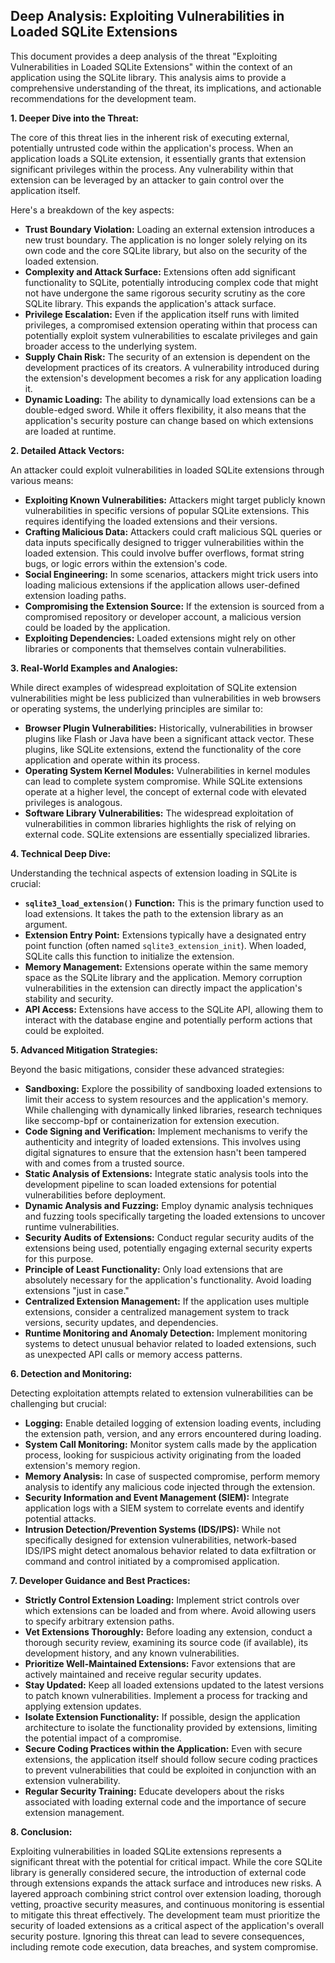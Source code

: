 ## Deep Analysis: Exploiting Vulnerabilities in Loaded SQLite Extensions

This document provides a deep analysis of the threat "Exploiting Vulnerabilities in Loaded SQLite Extensions" within the context of an application using the SQLite library. This analysis aims to provide a comprehensive understanding of the threat, its implications, and actionable recommendations for the development team.

**1. Deeper Dive into the Threat:**

The core of this threat lies in the inherent risk of executing external, potentially untrusted code within the application's process. When an application loads a SQLite extension, it essentially grants that extension significant privileges within the process. Any vulnerability within that extension can be leveraged by an attacker to gain control over the application itself.

Here's a breakdown of the key aspects:

* **Trust Boundary Violation:** Loading an external extension introduces a new trust boundary. The application is no longer solely relying on its own code and the core SQLite library, but also on the security of the loaded extension.
* **Complexity and Attack Surface:** Extensions often add significant functionality to SQLite, potentially introducing complex code that might not have undergone the same rigorous security scrutiny as the core SQLite library. This expands the application's attack surface.
* **Privilege Escalation:**  Even if the application itself runs with limited privileges, a compromised extension operating within that process can potentially exploit system vulnerabilities to escalate privileges and gain broader access to the underlying system.
* **Supply Chain Risk:** The security of an extension is dependent on the development practices of its creators. A vulnerability introduced during the extension's development becomes a risk for any application loading it.
* **Dynamic Loading:** The ability to dynamically load extensions can be a double-edged sword. While it offers flexibility, it also means that the application's security posture can change based on which extensions are loaded at runtime.

**2. Detailed Attack Vectors:**

An attacker could exploit vulnerabilities in loaded SQLite extensions through various means:

* **Exploiting Known Vulnerabilities:** Attackers might target publicly known vulnerabilities in specific versions of popular SQLite extensions. This requires identifying the loaded extensions and their versions.
* **Crafting Malicious Data:**  Attackers could craft malicious SQL queries or data inputs specifically designed to trigger vulnerabilities within the loaded extension. This could involve buffer overflows, format string bugs, or logic errors within the extension's code.
* **Social Engineering:** In some scenarios, attackers might trick users into loading malicious extensions if the application allows user-defined extension loading paths.
* **Compromising the Extension Source:** If the extension is sourced from a compromised repository or developer account, a malicious version could be loaded by the application.
* **Exploiting Dependencies:**  Loaded extensions might rely on other libraries or components that themselves contain vulnerabilities.

**3. Real-World Examples and Analogies:**

While direct examples of widespread exploitation of SQLite extension vulnerabilities might be less publicized than vulnerabilities in web browsers or operating systems, the underlying principles are similar to:

* **Browser Plugin Vulnerabilities:**  Historically, vulnerabilities in browser plugins like Flash or Java have been a significant attack vector. These plugins, like SQLite extensions, extend the functionality of the core application and operate within its process.
* **Operating System Kernel Modules:**  Vulnerabilities in kernel modules can lead to complete system compromise. While SQLite extensions operate at a higher level, the concept of external code with elevated privileges is analogous.
* **Software Library Vulnerabilities:**  The widespread exploitation of vulnerabilities in common libraries highlights the risk of relying on external code. SQLite extensions are essentially specialized libraries.

**4. Technical Deep Dive:**

Understanding the technical aspects of extension loading in SQLite is crucial:

* **`sqlite3_load_extension()` Function:** This is the primary function used to load extensions. It takes the path to the extension library as an argument.
* **Extension Entry Point:**  Extensions typically have a designated entry point function (often named `sqlite3_extension_init`). When loaded, SQLite calls this function to initialize the extension.
* **Memory Management:**  Extensions operate within the same memory space as the SQLite library and the application. Memory corruption vulnerabilities in the extension can directly impact the application's stability and security.
* **API Access:**  Extensions have access to the SQLite API, allowing them to interact with the database engine and potentially perform actions that could be exploited.

**5. Advanced Mitigation Strategies:**

Beyond the basic mitigations, consider these advanced strategies:

* **Sandboxing:** Explore the possibility of sandboxing loaded extensions to limit their access to system resources and the application's memory. While challenging with dynamically linked libraries, research techniques like seccomp-bpf or containerization for extension execution.
* **Code Signing and Verification:** Implement mechanisms to verify the authenticity and integrity of loaded extensions. This involves using digital signatures to ensure that the extension hasn't been tampered with and comes from a trusted source.
* **Static Analysis of Extensions:** Integrate static analysis tools into the development pipeline to scan loaded extensions for potential vulnerabilities before deployment.
* **Dynamic Analysis and Fuzzing:**  Employ dynamic analysis techniques and fuzzing tools specifically targeting the loaded extensions to uncover runtime vulnerabilities.
* **Security Audits of Extensions:**  Conduct regular security audits of the extensions being used, potentially engaging external security experts for this purpose.
* **Principle of Least Functionality:** Only load extensions that are absolutely necessary for the application's functionality. Avoid loading extensions "just in case."
* **Centralized Extension Management:** If the application uses multiple extensions, consider a centralized management system to track versions, security updates, and dependencies.
* **Runtime Monitoring and Anomaly Detection:** Implement monitoring systems to detect unusual behavior related to loaded extensions, such as unexpected API calls or memory access patterns.

**6. Detection and Monitoring:**

Detecting exploitation attempts related to extension vulnerabilities can be challenging but crucial:

* **Logging:**  Enable detailed logging of extension loading events, including the extension path, version, and any errors encountered during loading.
* **System Call Monitoring:** Monitor system calls made by the application process, looking for suspicious activity originating from the loaded extension's memory region.
* **Memory Analysis:** In case of suspected compromise, perform memory analysis to identify any malicious code injected through the extension.
* **Security Information and Event Management (SIEM):** Integrate application logs with a SIEM system to correlate events and identify potential attacks.
* **Intrusion Detection/Prevention Systems (IDS/IPS):** While not specifically designed for extension vulnerabilities, network-based IDS/IPS might detect anomalous behavior related to data exfiltration or command and control initiated by a compromised application.

**7. Developer Guidance and Best Practices:**

* **Strictly Control Extension Loading:** Implement strict controls over which extensions can be loaded and from where. Avoid allowing users to specify arbitrary extension paths.
* **Vet Extensions Thoroughly:** Before loading any extension, conduct a thorough security review, examining its source code (if available), its development history, and any known vulnerabilities.
* **Prioritize Well-Maintained Extensions:** Favor extensions that are actively maintained and receive regular security updates.
* **Stay Updated:**  Keep all loaded extensions updated to the latest versions to patch known vulnerabilities. Implement a process for tracking and applying extension updates.
* **Isolate Extension Functionality:** If possible, design the application architecture to isolate the functionality provided by extensions, limiting the potential impact of a compromise.
* **Secure Coding Practices within the Application:**  Even with secure extensions, the application itself should follow secure coding practices to prevent vulnerabilities that could be exploited in conjunction with an extension vulnerability.
* **Regular Security Training:** Educate developers about the risks associated with loading external code and the importance of secure extension management.

**8. Conclusion:**

Exploiting vulnerabilities in loaded SQLite extensions represents a significant threat with the potential for critical impact. While the core SQLite library is generally considered secure, the introduction of external code through extensions expands the attack surface and introduces new risks. A layered approach combining strict control over extension loading, thorough vetting, proactive security measures, and continuous monitoring is essential to mitigate this threat effectively. The development team must prioritize the security of loaded extensions as a critical aspect of the application's overall security posture. Ignoring this threat can lead to severe consequences, including remote code execution, data breaches, and system compromise.
